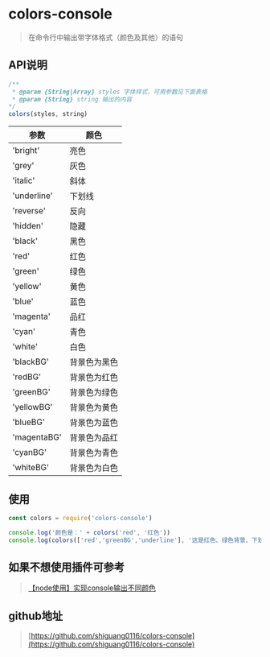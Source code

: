 # colors-console

> 在命令行中输出带字体格式（颜色及其他）的语句

## API说明

```js
/**
 * @param {String|Array} styles 字体样式，可用参数见下面表格
 * @param {String} string 输出的内容
*/
colors(styles, string)
```

参数     | 颜色
-------- | -----
'bright'    | 亮色
'grey'      | 灰色
'italic'    | 斜体
'underline' | 下划线
'reverse'   | 反向
'hidden'    | 隐藏
'black'     | 黑色
'red'       | 红色
'green'     | 绿色
'yellow'    | 黄色
'blue'      | 蓝色
'magenta'   | 品红
'cyan'      | 青色
'white'     | 白色
'blackBG'   | 背景色为黑色
'redBG'     | 背景色为红色
'greenBG'   | 背景色为绿色
'yellowBG'  | 背景色为黄色
'blueBG'    | 背景色为蓝色
'magentaBG' | 背景色为品红
'cyanBG'    | 背景色为青色
'whiteBG'   | 背景色为白色

## 使用

```js
const colors = require('colors-console')

console.log('颜色是：' + colors('red', '红色'))
console.log(colors(['red','greenBG','underline'], '这是红色、绿色背景、下划线'))
```

## 如果不想使用插件可参考

> [【node使用】实现console输出不同颜色](https://blog.csdn.net/guang_s/article/details/90380581)

## github地址

> [https://github.com/shiguang0116/colors-console](https://github.com/shiguang0116/colors-console)
